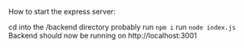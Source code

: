 How to start the express server:

cd into the /backend directory
probably run `npm i`
run `node index.js`
Backend should now be running on http://localhost:3001